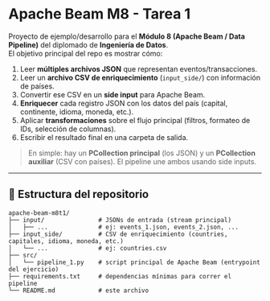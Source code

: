 # Apache Beam M8 - Tarea 1

Proyecto de ejemplo/desarrollo para el **Módulo 8 (Apache Beam / Data Pipeline)** del diplomado de **Ingeniería de Datos**.  
El objetivo principal del repo es mostrar cómo:

1. Leer **múltiples archivos JSON** que representan eventos/transacciones.
2. Leer un **archivo CSV de enriquecimiento** (`input_side/`) con información de países.
3. Convertir ese CSV en un **side input** para Apache Beam.
4. **Enriquecer** cada registro JSON con los datos del país (capital, continente, idioma, moneda, etc.).
5. Aplicar **transformaciones** sobre el flujo principal (filtros, formateo de IDs, selección de columnas).
6. Escribir el resultado final en una carpeta de salida.

> En simple: hay un **PCollection principal** (los JSON) y un **PCollection auxiliar** (CSV con países). El pipeline une ambos usando side inputs.

---

## 📁 Estructura del repositorio

```text
apache-beam-m8t1/
├── input/               # JSONs de entrada (stream principal)
│   ├── ...              # ej: events_1.json, events_2.json, ...
├── input_side/          # CSV de enriquecimiento (countries, capitales, idioma, moneda, etc.)
│   └── ...              # ej: countries.csv
├── src/
│   └── pipeline_1.py    # script principal de Apache Beam (entrypoint del ejercicio)
├── requirements.txt     # dependencias mínimas para correr el pipeline
└── README.md            # este archivo
